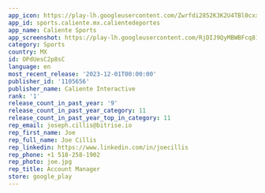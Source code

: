 ```yaml
---
app_icon: https://play-lh.googleusercontent.com/Zwrfdi2852K3K2U4TBl0cxxOk0zqwUEBmzmCOBotQCtaT6ROdk4CXO9TUk5JjmuwI_0
app_id: sports.caliente.mx.calientedeportes
app_name: Caliente Sports
app_screenshot: https://play-lh.googleusercontent.com/RjDIJ9QyMBWBFcq814SxOTu3O6ZiZwp15IYGz8luOTPWxT0-srKyOyBJPJltKMNPjg
category: Sports
country: MX
id: OPdUesC2p8sC
language: en
most_recent_release: '2023-12-01T00:00:00'
publisher_id: '1105656'
publisher_name: Caliente Interactive
rank: '1'
release_count_in_past_year: '9'
release_count_in_past_year_category: 11
release_count_in_past_year_top_in_category: 11
rep_email: joseph.cillis@bitrise.io
rep_first_name: Joe
rep_full_name: Joe Cillis
rep_linkedin: https://www.linkedin.com/in/joecillis
rep_phone: +1 518-258-1902
rep_photo: joe.jpg
rep_title: Account Manager
store: google_play
---
```

